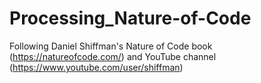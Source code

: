 # Processing_Nature-of-Code
Following Daniel Shiffman's Nature of Code book (https://natureofcode.com/) and YouTube channel (https://www.youtube.com/user/shiffman)
